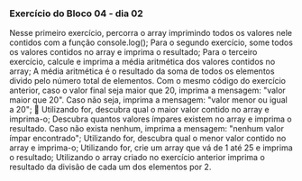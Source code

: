 ### Exercício do Bloco 04 - dia 02

Nesse primeiro exercício, percorra o array imprimindo todos os valores nele contidos com a função console.log();
Para o segundo exercício, some todos os valores contidos no array e imprima o resultado;
Para o terceiro exercício, calcule e imprima a média aritmética dos valores contidos no array;
A média aritmética é o resultado da soma de todos os elementos divido pelo número total de elementos.
Com o mesmo código do exercício anterior, caso o valor final seja maior que 20, imprima a mensagem: "valor maior que 20". Caso não seja, imprima a mensagem: "valor menor ou igual a 20";
🚀 Utilizando for, descubra qual o maior valor contido no array e imprima-o;
Descubra quantos valores ímpares existem no array e imprima o resultado. Caso não exista nenhum, imprima a mensagem: "nenhum valor ímpar encontrado";
Utilizando for, descubra qual o menor valor contido no array e imprima-o;
Utilizando for, crie um array que vá de 1 até 25 e imprima o resultado;
Utilizando o array criado no exercício anterior imprima o resultado da divisão de cada um dos elementos por 2.